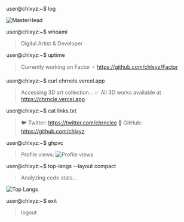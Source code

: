 user@chlxyz:~$ log
>
<p align="left">
  <img src="https://media1.tenor.com/m/e9Jhki8EVdMAAAAC/moon-phase.gif" alt="MasterHead">
</p>

user@chlxyz:~$ whoami
> Digital Artist & Developer

user@chlxyz:~$ uptime
> Currently working on Factor 🟀
> https://github.com/chlxyz/Factor

user@chlxyz:~$ curl chrncle.vercel.app
> Accessing 3D art collection...
> ✅ All 3D works available at https://chrncle.vercel.app

user@chlxyz:~$ cat links.txt
> 🐦 Twitter: https://twitter.com/chrnclee
> 🐙 GitHub: https://github.com/chlxyz

user@chlxyz:~$ ghpvc
> Profile views: ![Profile views](https://komarev.com/ghpvc/?username=chlxyz&label=Profile%20views&color=0e75b6&style=flat)

user@chlxyz:~$ top-langs --layout compact
> Analyzing code stats...

![Top Langs](https://github-readme-stats.vercel.app/api/top-langs/?username=chlxyz&layout=compact&theme=tokyonight)

user@chlxyz:~$ exit
> logout
